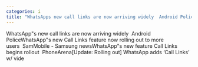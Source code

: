```yaml
---
categories: i
title: "WhatsApps new call links are now arriving widely  Android Police"
---
```

WhatsApp"s new call links are now arriving widely&nbsp;&nbsp;Android PoliceWhatsApp"s new Call Links feature now rolling out to more users&nbsp;&nbsp;SamMobile - Samsung newsWhatsApp"s new feature Call Links begins rollout&nbsp;&nbsp;PhoneArena[Update: Rolling out] WhatsApp adds ‘Call Links’ w/ vide
